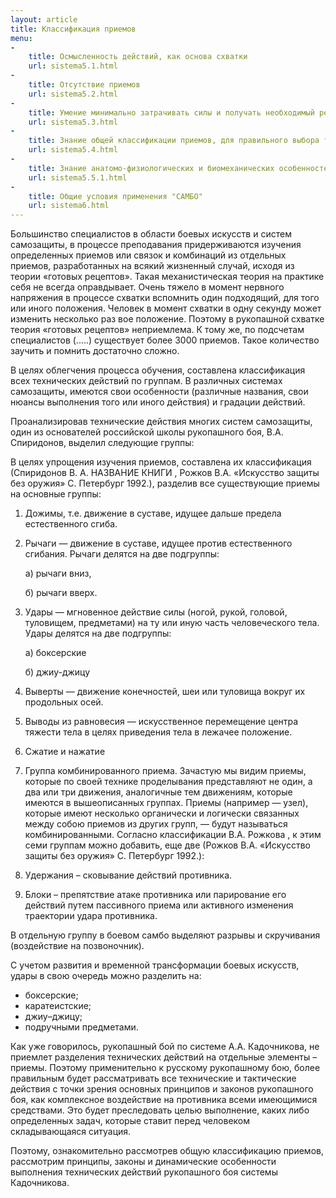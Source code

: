 ```yaml
---
layout: article
title: Классификация приемов
menu:
-
    title: Осмысленность действий, как основа схватки
    url: sistema5.1.html
-
    title: Отсутствие приемов
    url: sistema5.2.html
-
    title: Умение минимально затрачивать силы и получать необходимый результат (Экономичность)
    url: sistema5.3.html
-
    title: Знание общей классификации приемов, для правильного выбора технических и тактических действий
    url: sistema5.4.html
-
    title: Знание анатомо-физиологических и биомеханических особенностей, как одна из основ  рукопашного боя
    url: sistema5.5.1.html
-
    title: Общие условия применения "САМБО"
    url: sistema6.html
---
```


Большинство специалистов в области боевых искусств и систем самозащиты, в процессе преподавания придерживаются изучения определенных приемов или связок и комбинаций из отдельных приемов, разработанных на всякий жизненный случай, исходя из теории «готовых рецептов». Такая механистическая теория на практике себя не всегда оправдывает. Очень тяжело в момент нервного напряжения в процессе схватки вспомнить один подходящий, для того или иного положения. Человек в момент схватки в одну секунду может изменить несколько раз вое положение. Поэтому в рукопашной схватке теория «готовых рецептов» неприемлема. К тому же, по подсчетам специалистов (.....) существует более 3000 приемов. Такое количество заучить и помнить достаточно сложно.

В целях облегчения процесса обучения, составлена классификация всех технических действий по группам. В различных системах самозащиты, имеются свои особенности (различные названия, свои нюансы выполнения того или иного действия) и градации действий.

Проанализировав технические действия многих систем самозащиты, один из основателей российской школы рукопашного боя, В.А. Спиридонов, выделил следующие группы:

В целях упрощения изучения приемов, составлена их классификация (Спиридонов В. А. НАЗВАНИЕ КНИГИ , Рожков В.А. «Искусство защиты без оружия»  С. Петербург 1992.), разделив все существующие приемы на основные группы:
 
1. Дожимы, т.е. движение в суставе, идущее дальше предела естественного сгиба.
 
2. Рычаги — движение в суставе, идущее против естественного сгибания. Рычаги делятся на две подгруппы:
     
    а) рычаги вниз,
     
    б) рычаги вверх.
 
3. Удары — мгновенное действие силы (ногой, рукой, головой, туловищем, предметами) на ту или иную часть человеческого тела. Удары делятся на две подгруппы:
 
    а) боксерские 
     
    б) джиу-джицу
 
4. Выверты — движение конечностей, шеи или туловища вокруг их продольных осей.
 
5. Выводы из равновесия — искусственное перемещение центра тяжести тела в целях приведения тела в лежачее положение.
 
6. Сжатие и нажатие
 
7. Группа комбинированного приема. Зачастую мы видим приемы, которые по своей технике проделывания представляют не один, а два или три движения, аналогичные тем движениям, которые имеются в вышеописанных группах. Приемы (например — узел),
  которые имеют несколько органически и логически связанных между собою приемов из других групп, — будут называться комбинированными.
  Согласно классификации В.А. Рожкова , к этим семи группам можно добавить, еще две (Рожков В.А. «Искусство защиты без оружия»  С. Петербург 1992.):

8. Удержания – сковывание действий противника.

9. Блоки – препятствие атаке противника или парирование его действий путем пассивного приема или активного изменения траектории удара противника.

В отдельную группу в боевом самбо выделяют разрывы и скручивания (воздействие на позвоночник).

С учетом развития и временной трансформации боевых искусств, удары в свою очередь можно разделить на:

- боксерские;
- каратеистские;
- джиу–джицу;
- подручными предметами.

Как уже говорилось, рукопашный бой по системе А.А. Кадочникова, не приемлет разделения технических действий на отдельные элементы – приемы. Поэтому применительно к русскому рукопашному бою, более правильным будет рассматривать все технические и тактические действия с точки зрения основных принципов и законов рукопашного боя, как комплексное воздействие на противника всеми имеющимися средствами. Это будет преследовать целью выполнение, каких либо определенных задач, которые ставит перед человеком складывающаяся ситуация.

Поэтому, ознакомительно рассмотрев общую классификацию приемов, рассмотрим принципы, законы и динамические особенности выполнения технических действий рукопашного боя системы Кадочникова.
